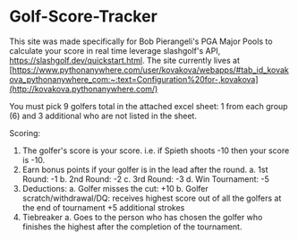 # Golf-Score-Tracker

This site was made specifically for Bob Pierangeli's PGA Major Pools to calculate your score in real time leverage slashgolf's API, https://slashgolf.dev/quickstart.html. The site currently lives at [https://www.pythonanywhere.com/user/kovakova/webapps/#tab_id_kovakova_pythonanywhere_com:~:text=Configuration%20for-,kovakova](http://kovakova.pythonanywhere.com/)

You must pick 9 golfers total in the attached excel sheet: 1 from each group (6) and 3 additional who are not listed in the sheet.  

Scoring: 
1. The golfer's score is your score. i.e. if Spieth shoots -10 then your score is -10. 
2.  Earn bonus points if your golfer is in the lead after the round. 
      a. 1st Round: -1
      b. 2nd Round: -2
      c. 3rd Round: -3
      d. Win Tournament: -5
3. Deductions: 
      a. Golfer misses the cut: +10
      b. Golfer scratch/withdrawal/DQ: receives highest score out of all the golfers at the end of tournament +5 additional strokes
4. Tiebreaker 
      a. Goes to the person who has chosen the golfer who finishes the highest after the completion of the tournament.
